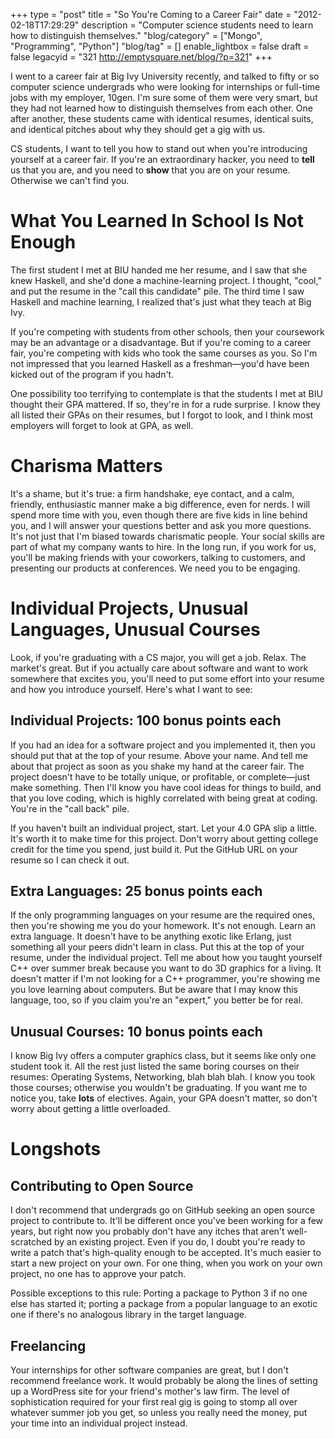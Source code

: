 +++
type = "post"
title = "So You're Coming to a Career Fair"
date = "2012-02-18T17:29:29"
description = "Computer science students need to learn how to distinguish themselves."
"blog/category" = ["Mongo", "Programming", "Python"]
"blog/tag" = []
enable_lightbox = false
draft = false
legacyid = "321 http://emptysquare.net/blog/?p=321"
+++

<p>I went to a career fair at Big Ivy University recently, and talked to
fifty or so computer science undergrads who were looking for internships
or full-time jobs with my employer, 10gen. I'm sure some of them were
very smart, but they had not learned how to distinguish themselves from
each other. One after another, these students came with identical
resumes, identical suits, and identical pitches about why they should
get a gig with us.</p>
<p>CS students, I want to tell you how to stand out when you're introducing
yourself at a career fair. If you're an extraordinary hacker, you need
to <strong>tell</strong> us that you are, and you need to <strong>show</strong> that you are on
your resume. Otherwise we can't find you.</p>
<h1 id="what-you-learned-in-school-is-not-enough">What You Learned In School Is Not Enough</h1>
<p>The first student I met at BIU handed me her resume, and I saw that she
knew Haskell, and she'd done a machine-learning project. I thought,
"cool," and put the resume in the "call this candidate" pile. The third
time I saw Haskell and machine learning, I realized that's just what
they teach at Big Ivy.</p>
<p>If you're competing with students from other schools, then your
coursework may be an advantage or a disadvantage. But if you're coming
to a career fair, you're competing with kids who took the same courses
as you. So I'm not impressed that you learned Haskell as a
freshman&mdash;you'd have been kicked out of the program if you hadn't.</p>
<p>One possibility too terrifying to contemplate is that the students I met
at BIU thought their GPA mattered. If so, they're in for a rude
surprise. I know they all listed their GPAs on their resumes, but I
forgot to look, and I think most employers will forget to look at GPA,
as well.</p>
<h1 id="charisma-matters">Charisma Matters</h1>
<p>It's a shame, but it's true: a firm handshake, eye contact, and a calm,
friendly, enthusiastic manner make a big difference, even for nerds. I
will spend more time with you, even though there are five kids in line
behind you, and I will answer your questions better and ask you more
questions. It's not just that I'm biased towards charismatic people.
Your social skills are part of what my company wants to hire. In the
long run, if you work for us, you'll be making friends with your
coworkers, talking to customers, and presenting our products at
conferences. We need you to be engaging.</p>
<h1 id="individual-projects-unusual-languages-unusual-courses">Individual Projects, Unusual Languages, Unusual Courses</h1>
<p>Look, if you're graduating with a CS major, you will get a job. Relax.
The market's great. But if you actually care about software and want to
work somewhere that excites you, you'll need to put some effort into
your resume and how you introduce yourself. Here's what I want to see:</p>
<h2 id="individual-projects-100-bonus-points-each">Individual Projects: 100 bonus points each</h2>
<p>If you had an idea for a software project and you implemented it, then
you should put that at the top of your resume. Above your name. And tell
me about that project as soon as you shake my hand at the career fair.
The project doesn't have to be totally unique, or profitable, or
complete&mdash;just make something. Then I'll know you have cool ideas for
things to build, and that you love coding, which is highly correlated
with being great at coding. You're in the "call back" pile.</p>
<p>If you haven't built an individual project, start. Let your 4.0 GPA slip
a little. It's worth it to make time for this project. Don't worry about
getting college credit for the time you spend, just build it. Put the
GitHub URL on your resume so I can check it out.</p>
<h2 id="extra-languages-25-bonus-points-each">Extra Languages: 25 bonus points each</h2>
<p>If the only programming languages on your resume are the required ones,
then you're showing me you do your homework. It's not enough. Learn an
extra language. It doesn't have to be anything exotic like Erlang, just
something all your peers didn't learn in class. Put this at the top of
your resume, under the individual project. Tell me about how you taught
yourself C++ over summer break because you want to do 3D graphics for a
living. It doesn't matter if I'm not looking for a C++ programmer,
you're showing me you love learning about computers. But be aware that I
may know this language, too, so if you claim you're an "expert," you
better be for real.</p>
<h2 id="unusual-courses-10-bonus-points-each">Unusual Courses: 10 bonus points each</h2>
<p>I know Big Ivy offers a computer graphics class, but it seems like only
one student took it. All the rest just listed the same boring courses on
their resumes: Operating Systems, Networking, blah blah blah. I know you
took those courses; otherwise you wouldn't be graduating. If you want me
to notice you, take <strong>lots</strong> of electives. Again, your GPA doesn't
matter, so don't worry about getting a little overloaded.</p>
<h1 id="longshots">Longshots</h1>
<h2 id="contributing-to-open-source">Contributing to Open Source</h2>
<p>I don't recommend that undergrads go on GitHub seeking an open source
project to contribute to. It'll be different once you've been working
for a few years, but right now you probably don't have any itches that
aren't well-scratched by an existing project. Even if you do, I doubt
you're ready to write a patch that's high-quality enough to be accepted.
It's much easier to start a new project on your own. For one thing, when
you work on your own project, no one has to approve your patch.</p>
<p>Possible exceptions to this rule: Porting a package to Python 3 if no
one else has started it; porting a package from a popular language to an
exotic one if there's no analogous library in the target language.</p>
<h2 id="freelancing">Freelancing</h2>
<p>Your internships for other software companies are great, but I don't
recommend freelance work. It would probably be along the lines of
setting up a WordPress site for your friend's mother's law firm. The
level of sophistication required for your first real gig is going to
stomp all over whatever summer job you get, so unless you really need
the money, put your time into an individual project instead.</p>
    